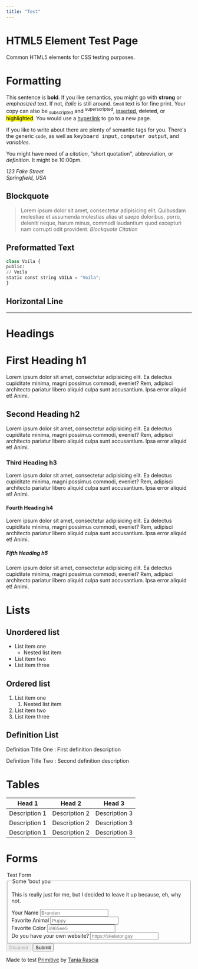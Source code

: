 ```yaml
---
title: "Test"
---
```


# HTML5 Element Test Page

Common HTML5 elements for CSS testing purposes.

# Formatting

This sentence is <b>bold</b>. If you like semantics, you might go with **strong** or *emphasized* text. If not, <i>italic</i> is still around. <small>Small</small> text is for fine print. Your copy can also be <sub>subscripted</sub> and <sup>superscripted</sup>, <ins>inserted</ins>, <del>deleted</del>, or <mark>highlighted</mark>. You would use a [hyperlink](#!) to go to a new page.

If you like to write about there are plenty of semantic tags for you. There's the generic `code`, as well as <kbd>keyboard input</kbd>, <samp>computer output</samp>, and <var>variables</var>.

You might have need of a <cite>citation</cite>, <q>short quotation</q>, <abbr>abbreviation</abbr>, or <dfn>definition</dfn>. It might be <time>10:00pm</time>.

<address>
  <p>
    123 Fake Street<br/>
    Springfield, USA
  </p>
</address>

## Blockquote

> Lorem ipsum dolor sit amet, consectetur adipisicing elit. Quibusdam molestiae et assumenda molestias alias ut saepe doloribus, porro, deleniti neque, harum minus, commodi laudantium quod excepturi nam corrupti odit provident. <cite>Blockquote Citation</cite>


## Preformatted Text

```python
class Voila {
public:
// Voila
static const string VOILA = "Voila";
}
```

## Horizontal Line

---

# Headings

# First Heading h1

Lorem ipsum dolor sit amet, consectetur adipisicing elit. Ea delectus cupiditate minima, magni possimus commodi, eveniet? Rem, adipisci architecto pariatur libero aliquid culpa sunt accusantium. Ipsa error aliquid et! Animi.

## Second Heading h2

Lorem ipsum dolor sit amet, consectetur adipisicing elit. Ea delectus cupiditate minima, magni possimus commodi, eveniet? Rem, adipisci architecto pariatur libero aliquid culpa sunt accusantium. Ipsa error aliquid et! Animi.

### Third Heading h3

Lorem ipsum dolor sit amet, consectetur adipisicing elit. Ea delectus cupiditate minima, magni possimus commodi, eveniet? Rem, adipisci architecto pariatur libero aliquid culpa sunt accusantium. Ipsa error aliquid et! Animi.

#### Fourth Heading h4

Lorem ipsum dolor sit amet, consectetur adipisicing elit. Ea delectus cupiditate minima, magni possimus commodi, eveniet? Rem, adipisci architecto pariatur libero aliquid culpa sunt accusantium. Ipsa error aliquid et! Animi.

##### Fifth Heading h5

Lorem ipsum dolor sit amet, consectetur adipisicing elit. Ea delectus cupiditate minima, magni possimus commodi, eveniet? Rem, adipisci architecto pariatur libero aliquid culpa sunt accusantium. Ipsa error aliquid et! Animi.

# Lists

## Unordered list

- List item one
  - Nested list item
- List item two
- List item three

## Ordered list

1. List item one
    1. Nested list item
2. List item two
3. List item three

## Definition List

Definition Title One
: First definition description

Definition Title Two
: Second definition description

# Tables

|     Head 1    |     Head 2    |     Head 3    |
|:-------------:|:-------------:|:-------------:|
| Description 1 | Description 2 | Description 3 |
| Description 1 | Description 2 | Description 3 |
| Description 1 | Description 2 | Description 3 |

# Forms

<form name="dev" data-netlify="true">
  <legend>Test Form</legend>
  <fieldset>
    <legend>Some 'bout you</legend>
    <p>This is really just for me, but I decided to leave it up because, eh, why not.</p>
    <div>
      <label for="name">Your Name</label>
      <input name="dev" id="name" type="text" placeholder="Branden" />
    </div>
    <div>
      <label for="animal">Favorite Animal</label>
      <input name="dev" id="animal" type="text" placeholder="Puppy" />
    </div>
    <div>
      <label for="color">Favorite Color</label>
      <input name="dev" id="color" type="text" placeholder="#965ee5" />
    </div>
    <div>
      <label for="url">Do you have your own website?</label>
      <input name="dev" id="url" type="url" placeholder="https://skeletor.gay" />
    </div>
  </fieldset>
  <input type="submit" value="Disabled" disabled />
  <input type="submit" value="Submit" class="wide" />
</form>

Made to test [Primitive](https://taniarascia.github.io/primitive/) by [Tania Rascia](https://www.taniarascia.com/)
